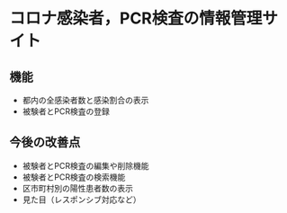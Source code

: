 # コロナ感染者，PCR検査の情報管理サイト

## 機能

- 都内の全感染者数と感染割合の表示
- 被験者とPCR検査の登録

## 今後の改善点

- 被験者とPCR検査の編集や削除機能
- 被験者とPCR検査の検索機能
- 区市町村別の陽性患者数の表示
- 見た目（レスポンシブ対応など）
